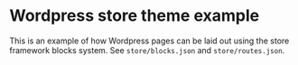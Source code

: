 # Wordpress store theme example

This is an example of how Wordpress pages can be laid out using the store framework blocks system. See `store/blocks.json` and `store/routes.json`.